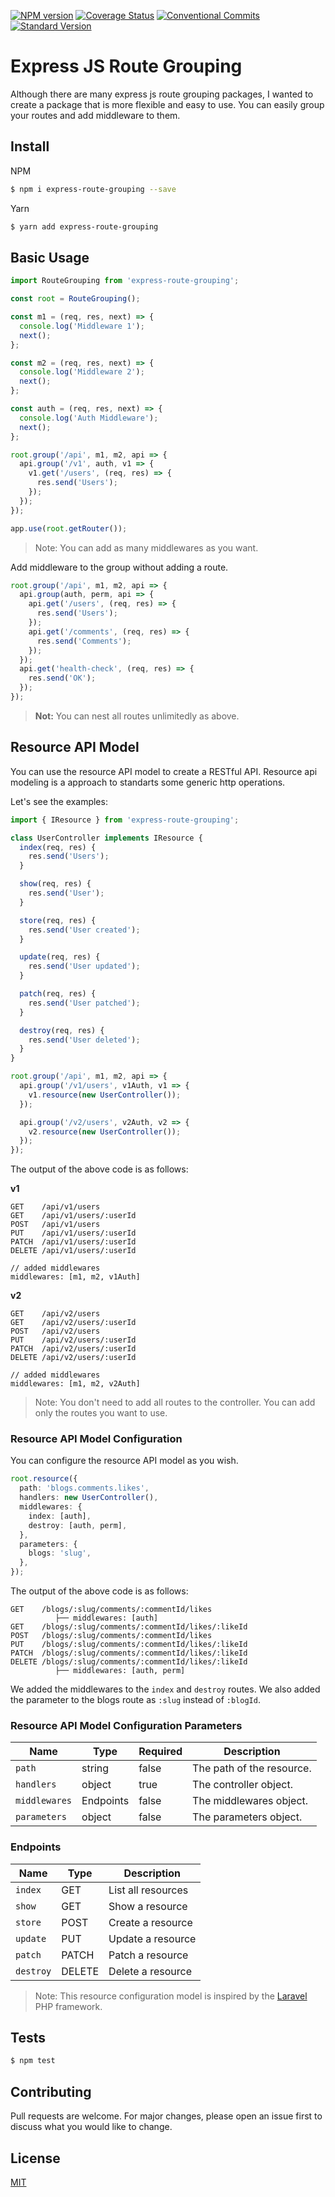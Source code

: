 [![NPM version](https://img.shields.io/npm/v/express-route-grouping.svg)](https://www.npmjs.com/package/express-route-grouping) [![Coverage Status](https://coveralls.io/repos/github/atayahmet/express-route-grouping/badge.svg?branch=main)](https://coveralls.io/github/atayahmet/express-route-grouping?branch=main) [![Conventional Commits](https://img.shields.io/badge/Conventional%20Commits-1.0.0-yellow.svg)](https://conventionalcommits.org) [![Standard Version](https://img.shields.io/badge/release-standard%20version-brightgreen.svg)](https://github.com/conventional-changelog/standard-version)

# Express JS Route Grouping

Although there are many express js route grouping packages, I wanted to create a package that is more flexible and easy to use. You can easily group your routes and add middleware to them.

## Install

NPM

```sh
$ npm i express-route-grouping --save
```

Yarn

```sh
$ yarn add express-route-grouping
```

## Basic Usage

```typescript
import RouteGrouping from 'express-route-grouping';

const root = RouteGrouping();

const m1 = (req, res, next) => {
  console.log('Middleware 1');
  next();
};

const m2 = (req, res, next) => {
  console.log('Middleware 2');
  next();
};

const auth = (req, res, next) => {
  console.log('Auth Middleware');
  next();
};

root.group('/api', m1, m2, api => {
  api.group('/v1', auth, v1 => {
    v1.get('/users', (req, res) => {
      res.send('Users');
    });
  });
});

app.use(root.getRouter());
```

> Note: You can add as many middlewares as you want.

Add middleware to the group without adding a route.

```typescript
root.group('/api', m1, m2, api => {
  api.group(auth, perm, api => {
    api.get('/users', (req, res) => {
      res.send('Users');
    });
    api.get('/comments', (req, res) => {
      res.send('Comments');
    });
  });
  api.get('health-check', (req, res) => {
    res.send('OK');
  });
});
```

> **Not:** You can nest all routes unlimitedly as above.

## Resource API Model

You can use the resource API model to create a RESTful API. Resource api modeling is a approach to standarts some generic http operations.

Let's see the examples:

```typescript
import { IResource } from 'express-route-grouping';

class UserController implements IResource {
  index(req, res) {
    res.send('Users');
  }

  show(req, res) {
    res.send('User');
  }

  store(req, res) {
    res.send('User created');
  }

  update(req, res) {
    res.send('User updated');
  }

  patch(req, res) {
    res.send('User patched');
  }

  destroy(req, res) {
    res.send('User deleted');
  }
}

root.group('/api', m1, m2, api => {
  api.group('/v1/users', v1Auth, v1 => {
    v1.resource(new UserController());
  });

  api.group('/v2/users', v2Auth, v2 => {
    v2.resource(new UserController());
  });
});
```

The output of the above code is as follows:

**v1**

```plaintext
GET    /api/v1/users
GET    /api/v1/users/:userId
POST   /api/v1/users
PUT    /api/v1/users/:userId
PATCH  /api/v1/users/:userId
DELETE /api/v1/users/:userId

// added middlewares
middlewares: [m1, m2, v1Auth]
```

**v2**

```plaintext
GET    /api/v2/users
GET    /api/v2/users/:userId
POST   /api/v2/users
PUT    /api/v2/users/:userId
PATCH  /api/v2/users/:userId
DELETE /api/v2/users/:userId

// added middlewares
middlewares: [m1, m2, v2Auth]
```

> Note: You don't need to add all routes to the controller. You can add only the routes you want to use.

### Resource API Model Configuration

You can configure the resource API model as you wish.

```typescript
root.resource({
  path: 'blogs.comments.likes',
  handlers: new UserController(),
  middlewares: {
    index: [auth],
    destroy: [auth, perm],
  },
  parameters: {
    blogs: 'slug',
  },
});
```

The output of the above code is as follows:

```plaintext
GET    /blogs/:slug/comments/:commentId/likes
          ├── middlewares: [auth]
GET    /blogs/:slug/comments/:commentId/likes/:likeId
POST   /blogs/:slug/comments/:commentId/likes
PUT    /blogs/:slug/comments/:commentId/likes/:likeId
PATCH  /blogs/:slug/comments/:commentId/likes/:likeId
DELETE /blogs/:slug/comments/:commentId/likes/:likeId
          ├── middlewares: [auth, perm]
```

We added the middlewares to the `index` and `destroy` routes. We also added the parameter to the blogs route as `:slug` instead of `:blogId`.

### Resource API Model Configuration Parameters

| Name          | Type      | Required | Description               |
| ------------- | --------- | -------- | ------------------------- |
| `path`        | string    | false    | The path of the resource. |
| `handlers`    | object    | true     | The controller object.    |
| `middlewares` | Endpoints | false    | The middlewares object.   |
| `parameters`  | object    | false    | The parameters object.    |

### Endpoints

| Name      | Type   | Description        |
| --------- | ------ | ------------------ |
| `index`   | GET    | List all resources |
| `show`    | GET    | Show a resource    |
| `store`   | POST   | Create a resource  |
| `update`  | PUT    | Update a resource  |
| `patch`   | PATCH  | Patch a resource   |
| `destroy` | DELETE | Delete a resource  |

> Note: This resource configuration model is inspired by the [Laravel](https://laravel.com/docs/8.x/controllers#resource-controllers) PHP framework.

## Tests

```sh
$ npm test
```

## Contributing

Pull requests are welcome. For major changes, please open an issue first to discuss what you would like to change.

## License

[MIT](https://choosealicense.com/licenses/mit/)
